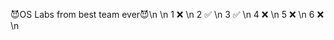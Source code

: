 :smiling_imp:OS Labs from best team ever:smiling_imp:\n
\n
1 :x: \n
2 :white_check_mark: \n
3 :white_check_mark: \n
4 :x: \n
5 :x: \n
6 :x: \n